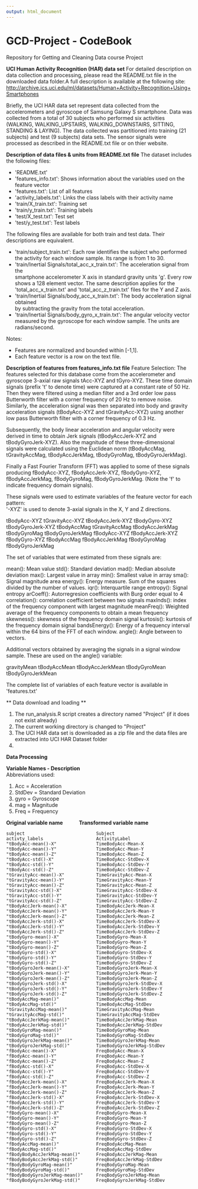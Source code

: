 ```yaml
---
output: html_document
---
```

# GCD-Project - CodeBook
Repository for Getting and Cleaning Data course Project

**UCI Human Activity Recognition (HAR) data set**
 For detailed description on data collection and processing, please read the 
 README.txt file in the downloaded data folder.A full description is available 
 at the following site:
http://archive.ics.uci.edu/ml/datasets/Human+Activity+Recognition+Using+Smartphones
 
 Briefly, the UCI HAR data set represent data collected from the accelerometers
 and gyroscope of Samsung Galaxy S smartphone. Data was collected from a total of
 30 subjects who performed six activities (WALKING, WALKING_UPSTAIRS, 
 WALKING_DOWNSTAIRS, SITTING, STANDING & LAYING). The data collected was partitioned
 into training (21 subjects) and test (9 subjects) data sets. The sensor signals were processed as described in the README.txt file or on thier website.
 
**Description of data files & units from README.txt file**
The dataset includes the following files:
- 'README.txt'
- 'features_info.txt': Shows information about the variables used on the feature 
   vector
- 'features.txt': List of all features
- 'activity_labels.txt': Links the class labels with their activity name
- 'train/X_train.txt': Training set
- 'train/y_train.txt': Training labels
- 'test/X_test.txt': Test set
- 'test/y_test.txt': Test labels

The following files are available for both train and test data. Their descriptions 
are equivalent. 
- 'train/subject_train.txt': Each row identifies the subject who performed the 
    activity for each window sample. Its range is from 1 to 30. 
- 'train/Inertial Signals/total_acc_x_train.txt': The acceleration signal from the    
   smartphone accelerometer X axis in standard gravity units 'g'. Every row shows 
   a 128 element vector. The same description applies for the 'total_acc_x_train.txt' 
   and 'total_acc_z_train.txt' files for the Y and Z axis. 
- 'train/Inertial Signals/body_acc_x_train.txt': The body acceleration signal obtained     
   by subtracting the gravity from the total acceleration. 
- 'train/Inertial Signals/body_gyro_x_train.txt': The angular velocity vector measured 
   by the gyroscope for each window sample. The units are radians/second. 

Notes: 
- Features are normalized and bounded within [-1,1].
- Each feature vector is a row on the text file.

**Description of features from features_info.txt file**
Feature Selection:
The features selected for this database come from the accelerometer and gyroscope 3-axial raw signals tAcc-XYZ and tGyro-XYZ. These time domain signals (prefix 't' to denote time) were captured at a constant rate of 50 Hz. Then they were filtered using a median filter and a 3rd order low pass Butterworth filter with a corner frequency of 20 Hz to remove noise. Similarly, the acceleration signal was then separated into body and gravity acceleration signals (tBodyAcc-XYZ and tGravityAcc-XYZ) using another low pass Butterworth filter with a corner frequency of 0.3 Hz. 

Subsequently, the body linear acceleration and angular velocity were derived in time to obtain Jerk signals (tBodyAccJerk-XYZ and tBodyGyroJerk-XYZ). Also the magnitude of these three-dimensional signals were calculated using the Euclidean norm (tBodyAccMag, tGravityAccMag, tBodyAccJerkMag, tBodyGyroMag, tBodyGyroJerkMag). 

Finally a Fast Fourier Transform (FFT) was applied to some of these signals producing fBodyAcc-XYZ, fBodyAccJerk-XYZ, fBodyGyro-XYZ, fBodyAccJerkMag, fBodyGyroMag, fBodyGyroJerkMag. (Note the 'f' to indicate frequency domain signals). 

These signals were used to estimate variables of the feature vector for each pattern:  
'-XYZ' is used to denote 3-axial signals in the X, Y and Z directions.

tBodyAcc-XYZ
tGravityAcc-XYZ
tBodyAccJerk-XYZ
tBodyGyro-XYZ
tBodyGyroJerk-XYZ
tBodyAccMag
tGravityAccMag
tBodyAccJerkMag
tBodyGyroMag
tBodyGyroJerkMag
fBodyAcc-XYZ
fBodyAccJerk-XYZ
fBodyGyro-XYZ
fBodyAccMag
fBodyAccJerkMag
fBodyGyroMag
fBodyGyroJerkMag

The set of variables that were estimated from these signals are: 

mean(): Mean value
std(): Standard deviation
mad(): Median absolute deviation 
max(): Largest value in array
min(): Smallest value in array
sma(): Signal magnitude area
energy(): Energy measure. Sum of the squares divided by the number of values. 
iqr(): Interquartile range 
entropy(): Signal entropy
arCoeff(): Autorregresion coefficients with Burg order equal to 4
correlation(): correlation coefficient between two signals
maxInds(): index of the frequency component with largest magnitude
meanFreq(): Weighted average of the frequency components to obtain a mean frequency
skewness(): skewness of the frequency domain signal 
kurtosis(): kurtosis of the frequency domain signal 
bandsEnergy(): Energy of a frequency interval within the 64 bins of the FFT of each window.
angle(): Angle between to vectors.

Additional vectors obtained by averaging the signals in a signal window sample. 
These are used on the angle() variable:

gravityMean
tBodyAccMean
tBodyAccJerkMean
tBodyGyroMean
tBodyGyroJerkMean

The complete list of variables of each feature vector is available in 'features.txt'

** Data download and loading **
1. The run_analysis.R script creates a directory named "Project" (if it does not 
   exist already)
2. The current working directory is changed to "Project"
3. The UCI HAR data set is downloaded as a zip file and the data files are
   extracted into UCI HAR Dataset folder
4. 

**Data Processing**



**Variable Names - Description**  
Abbreviations used:   
1. Acc = Acceleration    
2. StdDev = Standard Deviation  
3. gyro = Gyroscope  
4. mag = Magnitude  
5. Freq = Frequency  


**Original variable name**``` ``` ```    ``` **Transformed variable name**  
```
subject	                          Subject                      
activty_labels	                  ActivityLabel              
"tBodyAcc-mean()-X"               TimeBodyAcc-Mean-X           
"tBodyAcc-mean()-Y"               TimeBodyAcc-Mean-Y           
"tBodyAcc-mean()-Z"               TimeBodyAcc-Mean-Z           
"tBodyAcc-std()-X"            	  TimeBodyAcc-StdDev-X        
"tBodyAcc-std()-Y"            	  TimeBodyAcc-StdDev-Y        
"tBodyAcc-std()-Z"           	  TimeBodyAcc-StdDev-Z        
"tGravityAcc-mean()-X"        	  TimeGravityAcc-Mean-X        
"tGravityAcc-mean()-Y"       	  TimeGravityAcc-Mean-Y       
"tGravityAcc-mean()-Z"        	  TimeGravityAcc-Mean-Z       
"tGravityAcc-std()-X"        	  TimeGravityAcc-StdDev-X     
"tGravityAcc-std()-Y"         	  TimeGravityAcc-StdDev-Y      
"tGravityAcc-std()-Z"        	  TimeGravityAcc-StdDev-Z     
"tBodyAccJerk-mean()-X"       	  TimeBodyAccJerk-Mean-X        
"tBodyAccJerk-mean()-Y"      	  TimeBodyAccJerk-Mean-Y        
"tBodyAccJerk-mean()-Z"      	  TimeBodyAccJerk-Mean-Z       
"tBodyAccJerk-std()-X"       	  TimeBodyAccJerk-StdDev-X    
"tBodyAccJerk-std()-Y"        	  TimeBodyAccJerk-StdDev-Y      
"tBodyAccJerk-std()-Z"            TimeBodyAccJerk-StdDev-Z     
"tBodyGyro-mean()-X"          	  TimeBodyGyro-Mean-X          
"tBodyGyro-mean()-Y"         	  TimeBodyGyro-Mean-Y         
"tBodyGyro-mean()-Z"          	  TimeBodyGyro-Mean-Z          
"tBodyGyro-std()-X"          	  TimeBodyGyro-StdDev-X       
"tBodyGyro-std()-Y"           	  TimeBodyGyro-StdDev-Y         
"tBodyGyro-std()-Z"          	  TimeBodyGyro-StdDev-Z       
"tBodyGyroJerk-mean()-X"      	  TimeBodyGyroJerk-Mean-X      
"tBodyGyroJerk-mean()-Y"     	  TimeBodyGyroJerk-Mean-Y      
"tBodyGyroJerk-mean()-Z"      	  TimeBodyGyroJerk-Mean-Z     
"tBodyGyroJerk-std()-X"      	  TimeBodyGyroJerk-StdDev-X  
"tBodyGyroJerk-std()-Y"       	  TimeBodyGyroJerk-StdDev-Y    
"tBodyGyroJerk-std()-Z"      	  TimeBodyGyroJerk-StdDev-Z  
"tBodyAccMag-mean()"          	  TimeBodyAccMag-Mean          
"tBodyAccMag-std()"          	  TimeBodyAccMag-StdDev       
"tGravityAccMag-mean()"      	  TimeGravityAccMag-Mean       
"tGravityAccMag-std()"         	  TimeGravityAccMag-StdDev    
"tBodyAccJerkMag-mean()"      	  TimeBodyAccJerkMag-Mean      
"tBodyAccJerkMag-std()"      	  TimeBodyAccJerkMag-StdDev  
"tBodyGyroMag-mean()"         	  TimeBodyGyroMag-Mean        
"tBodyGyroMag-std()"         	  TimeBodyGyroMag-StdDev      
"tBodyGyroJerkMag-mean()"     	  TimeBodyGyroJerkMag-Mean    
"tBodyGyroJerkMag-std()"     	  TimeBodyGyroJerkMag-StdDev  
"fBodyAcc-mean()-X"               FreqBodyAcc-Mean-X            
"fBodyAcc-mean()-Y"          	  FreqBodyAcc-Mean-Y          
"fBodyAcc-mean()-Z"           	  FreqBodyAcc-Mean-Z           
"fBodyAcc-std()-X"           	  FreqBodyAcc-StdDev-X        
"fBodyAcc-std()-Y"           	  FreqBodyAcc-StdDev-Y         
"fBodyAcc-std()-Z"           	  FreqBodyAcc-StdDev-Z        
"fBodyAccJerk-mean()-X"       	  FreqBodyAccJerk-Mean-X       
"fBodyAccJerk-mean()-Y"      	  FreqBodyAccJerk-Mean-Y      
"fBodyAccJerk-mean()-Z"       	  FreqBodyAccJerk-Mean-Z       
"fBodyAccJerk-std()-X"            FreqBodyAccJerk-StdDev-X    
"fBodyAccJerk-std()-Y"        	  FreqBodyAccJerk-StdDev-Y     
"fBodyAccJerk-std()-Z"       	  FreqBodyAccJerk-StdDev-Z    
"fBodyGyro-mean()-X"          	  FreqBodyGyro-Mean-X          
"fBodyGyro-mean()-Y"         	  FreqBodyGyro-Mean-Y         
"fBodyGyro-mean()-Z"         	  FreqBodyGyro-Mean-Z          
"fBodyGyro-std()-X"          	  FreqBodyGyro-StdDev-X       
"fBodyGyro-std()-Y"          	  FreqBodyGyro-StdDev-Y        
"fBodyGyro-std()-Z"         	  FreqBodyGyro-StdDev-Z       
"fBodyAccMag-mean()"         	  FreqBodyAccMag-Mean          
"fBodyAccMag-std()"         	  FreqBodyAccMag-StdDev       
"fBodyBodyAccJerkMag-mean()"  	  FreqBodyAccJerkMag-Mean      
"fBodyBodyAccJerkMag-std()"  	  FreqBodyAccJerkMag-StdDev   
"fBodyBodyGyroMag-mean()"     	  FreqBodyGyroMag-Mean         
"fBodyBodyGyroMag-std()"     	  FreqBodyGyroMag-StdDev      
"fBodyBodyGyroJerkMag-mean()"	  FreqBodyGyroJerkMag-Mean     
"fBodyBodyGyroJerkMag-std()"	  FreqBodyGyroJerkMag-StdDev  
```
